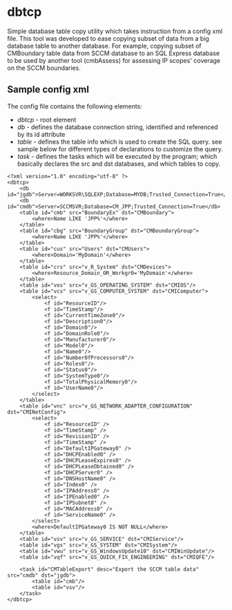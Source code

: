 # dbtcp
Simple database table copy utility which takes instruction from a config xml file. This tool was developed to ease copying subset of data from a big database table to another database. 
For example, copying subset of CMBoundary table data from SCCM database to an SQL Express database to be used by another tool (cmbAssess) for assessing IP scopes' coverage on the SCCM boundaries.

## Sample config xml
The config file contains the following elements:
 - *dbtcp* - root element
 - *db* - defines the database connection string, identified and referenced by its id attribute
 - *table* - defines the table info which is used to create the SQL query. see sample below for different types of declarations to customize the query.
 - *task* - defines the tasks which will be executed by the program; which basically declares the src and dst databases, and which tables to copy.

```
﻿<?xml version="1.0" encoding="utf-8" ?> 
<dbtcp>
	<db id="jgdb">Server=WORKSVR\SQLEXP;Database=MYDB;Trusted_Connection=True</db>
	<db id="cmdb">Server=SCCMSVR;Database=CM_JPP;Trusted_Connection=True</db>
	<table id="cmb" src="BoundaryEx" dst="CMBoundary">
		<where>Name LIKE 'JPP%'</where>
	</table>
	<table id="cbg" src="BoundaryGroup" dst="CMBoundaryGroup">
		<where>Name LIKE 'JPP%'</where>
	</table>
	<table id="cus" src="Users" dst="CMUsers">
		<where>Domain='MyDomain'</where>
	</table>
	<table id="crs" src="v_R_System" dst="CMDevices">
		<where>Resource_Domain_OR_Workgr0='MyDomain'</where>
	</table>
	<table id="vos" src="v_GS_OPERATING_SYSTEM" dst="CMIOS"/>
	<table id="vcs" src="v_GS_COMPUTER_SYSTEM" dst="CMIComputer">
		<select>
			<f id="ResourceID"/>
			<f id="TimeStamp"/>
			<f id="CurrentTimeZone0"/>
			<f id="Description0"/>
			<f id="Domain0"/>
			<f id="DomainRole0"/>
			<f id="Manufacturer0"/>
			<f id="Model0"/>
			<f id="Name0"/>
			<f id="NumberOfProcessors0"/>
			<f id="Roles0"/>
			<f id="Status0"/>
			<f id="SystemType0"/>
			<f id="TotalPhysicalMemory0"/>
			<f id="UserName0"/>
		</select>
	</table>
	<table id="vnc" src="v_GS_NETWORK_ADAPTER_CONFIGURATION" dst="CMINetConfig">
		<select>
			<f id="ResourceID" />
			<f id="TimeStamp" />
			<f id="RevisionID" />
			<f id="TimeStamp" />
			<f id="DefaultIPGateway0" />
			<f id="DHCPEnabled0" />
			<f id="DHCPLeaseExpires0" />
			<f id="DHCPLeaseObtained0" />
			<f id="DHCPServer0" />
			<f id="DNSHostName0" />
			<f id="Index0" />
			<f id="IPAddress0" />
			<f id="IPEnabled0" />
			<f id="IPSubnet0" />
			<f id="MACAddress0" />
			<f id="ServiceName0" />
		</select>
		<where>DefaultIPGateway0 IS NOT NULL</where>
	</table>
	<table id="vsv" src="v_GS_SERVICE" dst="CMIService"/>
	<table id="vgs" src="v_GS_SYSTEM" dst="CMISystem"/>
	<table id="vwu" src="v_GS_WindowsUpdate10" dst="CMIWinUpdate"/>
	<table id="vqf" src="v_GS_QUICK_FIX_ENGINEERING" dst="CMIQFE"/>

	<task id="CMTableExport" desc="Export the SCCM table data" src="cmdb" dst="jgdb">
		<table id="cmb"/>
		<table id="vsv"/>
	</task>
</dbtcp>
```
